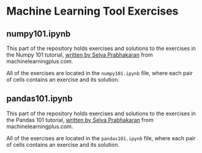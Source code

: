 # Machine Learning Tool Exercises

## numpy101.ipynb

This part of the repository holds exercises and solutions to the exercises in the Numpy 101 tutorial,
[written by Selva Prabhakaran] from machinelearningplus.com.

All of the exercises are located in the `numpy101.ipynb` file, where each pair of cells contains an exercise and its solution.

## pandas101.ipynb

This part of the repository holds exercises and solutions to the exercises in the Pandas 101 tutorial,
[written by Selva Prabhakaran] from machinelearningplus.com.

All of the exercises are located in the `pandas101.ipynb` file, where each pair of cells contains an exercise and its solution.

[written by Selva Prabhakaran]: https://www.machinelearningplus.com/python/101-numpy-exercises-python/
